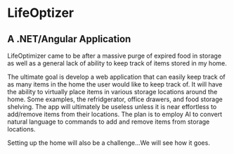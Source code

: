 # LifeOptizer
## A .NET/Angular Application
LifeOptimizer came to be after a massive purge of expired food in storage as well as a general lack of ability to keep track of items stored in my home. 

The ultimate goal is develop a web application that can easily keep track of as many items in the home the user would like to keep track of. It will have the ability 
to virtually place items in various storage locations around the home. Some examples, the refridgerator, office drawers, and food storage shelving. The app will ultimately 
be useless unless it is near effortless to add/remove items from their locations. The plan is to employ AI to convert natural language to commands to add and remove items
from storage locations. 

Setting up the home will also be a challenge...We will see how it goes. 
